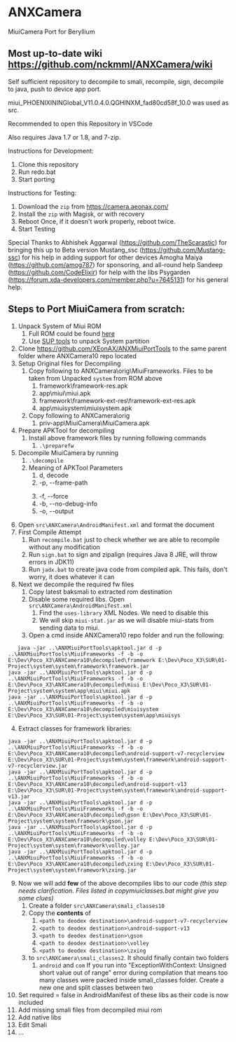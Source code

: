 # ANXCamera


MiuiCamera Port for Beryllium

##  Most up-to-date wiki https://github.com/nckmml/ANXCamera/wiki

Self sufficient repository to decompile to smali, recompile, sign, decompile to java, push to device app port.

miui_PHOENIXININGlobal_V11.0.4.0.QGHINXM_fad80cd58f_10.0 was used as src.

Recommended to open this Repository in VSCode

Also requires Java 1.7 or 1.8, and 7-zip.

Instructions for Development:

 1. Clone this repository
 2. Run redo.bat 
 3. Start porting

  
Instructions for Testing:

 1. Download the `zip` from https://camera.aeonax.com/
 2. Install the `zip` with Magisk, or with recovery
 3. Reboot Once, if it doesn't work properly, reboot twice.
 4. Start Testing


Special Thanks to
Abhishek Aggarwal (https://github.com/TheScarastic) for bringing this up to Beta version
Mustang_ssc (https://github.com/Mustang-ssc) for his help in adding support for other devices
Amogha Maiya (https://github.com/amog787) for sponsoring, and all-round help
Sandeep (https://github.com/CodeElixir) for help with the libs
Psygarden (https://forum.xda-developers.com/member.php?u=7645131) for his general help. 



## Steps to Port MiuiCamera from scratch:
1. Unpack System of Miui ROM
   1. Full ROM could be found [here](https://c.mi.com/global/miuidownload/index)
   2. Use [SUP tools](https://github.com/jamflux/SUR) to unpack System partition 
2. Clone https://github.com/XEonAX/ANXMiuiPortTools to the same parent folder where ANXCamera10 repo located
3. Setup Original files for Decompiling
   1. Copy following to ANXCamera\orig\MiuiFrameworks. Files to be taken from Unpacked `system` from ROM above 
      1. framework\framework-res.apk
      2. app\miui\miui.apk
      3. framework\framework-ext-res\framework-ext-res.apk
      4. app\miuisystem\miuisystem.apk
   2. Copy following to ANXCamera\orig
      1. priv-app\MiuiCamera\MiuiCamera.apk
4. Prepare APKTool for decompiling
   1. Install above framework files by running following commands
      1. `.\preparefw`
5. Decompile MiuiCamera by running
   1. `.\decompile`
   2. Meaning of APKTool Parameters
      1. d, decode
      2. -p, --frame-path <DIR>
      3. -f, --force
      4. -b, --no-debug-info
      5. -o, --output <DIR>
6. Open `src\ANXCamera\AndroidManifest.xml` and format the document
7. First Compile Attempt
   1. Run `recompile.bat` just to check whether we are able to recompile without any modification
   2. Run `sign.bat` to sign and zipalign (requires Java 8 JRE, will throw errors in JDK11)
   3. Run `jadx.bat` to create java code from compiled apk. This fails, don't worry, it does whatever it can
8. Next we decompile the required fw files
   1. Copy latest baksmali to extracted rom destination
   2. Disable some required libs. Open `src\ANXCamera\AndroidManifest.xml`
      1. Find the `uses-library` XML Nodes. We need to disable this
      2. We will skip `miui-stat.jar` as we will disable miui-stats from sending data to miui.
   3. Open a cmd inside ANXCamera10 repo folder and run the following:
```
   java -jar ..\ANXMiuiPortTools\apktool.jar d -p ..\ANXMiuiPortTools\MiuiFrameworks -f -b -o E:\Dev\Poco_X3\ANXCamera10\decompiled\framework E:\Dev\Poco_X3\SUR\01-Project\system\system\framework\framework.jar
java -jar ..\ANXMiuiPortTools\apktool.jar d -p ..\ANXMiuiPortTools\MiuiFrameworks -f -b -o E:\Dev\Poco_X3\ANXCamera10\decompiled\miui E:\Dev\Poco_X3\SUR\01-Project\system\system\app\miui\miui.apk
java -jar ..\ANXMiuiPortTools\apktool.jar d -p ..\ANXMiuiPortTools\MiuiFrameworks -f -b -o E:\Dev\Poco_X3\ANXCamera10\decompiled\miuisystem E:\Dev\Poco_X3\SUR\01-Project\system\system\app\miuisys
```
   4. Extract classes for framework libraries:
```
java -jar ..\ANXMiuiPortTools\apktool.jar d -p ..\ANXMiuiPortTools\MiuiFrameworks -f -b -o E:\Dev\Poco_X3\ANXCamera10\decompiled\android-support-v7-recyclerview E:\Dev\Poco_X3\SUR\01-Project\system\system\framework\android-support-v7-recyclerview.jar
java -jar ..\ANXMiuiPortTools\apktool.jar d -p ..\ANXMiuiPortTools\MiuiFrameworks -f -b -o E:\Dev\Poco_X3\ANXCamera10\decompiled\android-support-v13 E:\Dev\Poco_X3\SUR\01-Project\system\system\framework\android-support-v13.jar
java -jar ..\ANXMiuiPortTools\apktool.jar d -p ..\ANXMiuiPortTools\MiuiFrameworks -f -b -o E:\Dev\Poco_X3\ANXCamera10\decompiled\gson E:\Dev\Poco_X3\SUR\01-Project\system\system\framework\gson.jar
java -jar ..\ANXMiuiPortTools\apktool.jar d -p ..\ANXMiuiPortTools\MiuiFrameworks -f -b -o E:\Dev\Poco_X3\ANXCamera10\decompiled\volley E:\Dev\Poco_X3\SUR\01-Project\system\system\framework\volley.jar
java -jar ..\ANXMiuiPortTools\apktool.jar d -p ..\ANXMiuiPortTools\MiuiFrameworks -f -b -o E:\Dev\Poco_X3\ANXCamera10\decompiled\zxing E:\Dev\Poco_X3\SUR\01-Project\system\system\framework\zxing.jar
```

9. Now we will add **few** of the above decompiles libs to our code *(this step needs clarification. Files listed in copymiuiclasses.bat might give you some clues)*
   1. Create a folder `src\ANXCamera\smali_classes10`
   2. Copy the **contents** of 
      1. `<path to deodex destination>\android-support-v7-recyclerview`
      2. `<path to deodex destination>\android-support-v13`
      3. `<path to deodex destination>\gson`
      4. `<path to deodex destination>\volley`
      5. `<path to deodex destination>\zxing`
   3. to `src\ANXCamera\smali_classes2`. It should finally contain two folders
      1. `android` and `com`
   If you run into "ExceptionWithContext: Unsigned short value out of range" error during compilation that means too many classes were packed inside smali_classes folder. Create a new one and split classes between two
10.  Set required = false in AndroidManifest of these libs as their code is now included
11. Add missing smali files from decompiled miui rom
12. Add native libs
13. Edit Smali
   4. ...

